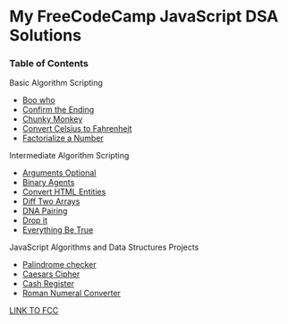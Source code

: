 <h1>My FreeCodeCamp JavaScript DSA Solutions</h1>

<h3>Table of Contents</h3>
<p>Basic Algorithm Scripting</p>
<ul>
  <li><a href="https://github.com/kulmarcin/freeCodeCamp-JavaScript-DSA/tree/main/booWho">Boo who</a></li> 
  <li><a href="https://github.com/kulmarcin/freeCodeCamp-JavaScript-DSA/tree/main/confirmEnding">Confirm the Ending</a></li> 
  <li><a href="https://github.com/kulmarcin/freeCodeCamp-JavaScript-DSA/tree/main/chunkyMonkey">Chunky Monkey</a></li> 
  <li><a href="https://github.com/kulmarcin/freeCodeCamp-JavaScript-DSA/tree/main/convertCtoF">Convert Celsius to Fahrenheit</a></li> 
  <li><a href="https://github.com/kulmarcin/freeCodeCamp-JavaScript-DSA/tree/main/factorializeNumber">Factorialize a Number</a></li> 
</ul>
<p>Intermediate Algorithm Scripting</p>
<ul>
  <li><a href="https://github.com/kulmarcin/freeCodeCamp-JavaScript-DSA/tree/main/argumentsOptional">Arguments Optional</a></li> 
  <li><a href="https://github.com/kulmarcin/freeCodeCamp-JavaScript-DSA/tree/main/binaryAgents">Binary Agents</a></li> 
  <li><a href="https://github.com/kulmarcin/freeCodeCamp-JavaScript-DSA/tree/main/convertHTMLEntities">Convert HTML Entities</a></li> 
  <li><a href="https://github.com/kulmarcin/freeCodeCamp-JavaScript-DSA/tree/main/diffTwoArrays">Diff Two Arrays</a></li> 
  <li><a href="https://github.com/kulmarcin/freeCodeCamp-JavaScript-DSA/tree/main/dnaPairing">DNA Pairing</a></li> 
  <li><a href="https://github.com/kulmarcin/freeCodeCamp-JavaScript-DSA/tree/main/dropIt">Drop it</a></li> 
  <li><a href="https://github.com/kulmarcin/freeCodeCamp-JavaScript-DSA/tree/main/everythingBeTrue">Everything Be True</a></li> 
</ul>
<p>JavaScript Algorithms and Data Structures Projects</p>
<ul>
  <li><a href="https://github.com/kulmarcin/freeCodeCamp-JavaScript-DSA/tree/main/palindromeChecker">Palindrome checker</a></li> 
  <li><a href="https://github.com/kulmarcin/freeCodeCamp-JavaScript-DSA/tree/main/caesarsCipher">Caesars Cipher</li>
  <li><a href="https://github.com/kulmarcin/freeCodeCamp-JavaScript-DSA/tree/main/cashRegister">Cash Register</li>
  <li><a href="https://github.com/kulmarcin/freeCodeCamp-JavaScript-DSA/tree/main/convertToRoman">Roman Numeral Converter</li>
</ul>
<a href="https://www.freecodecamp.org/learn/javascript-algorithms-and-data-structures">LINK TO FCC</a>
